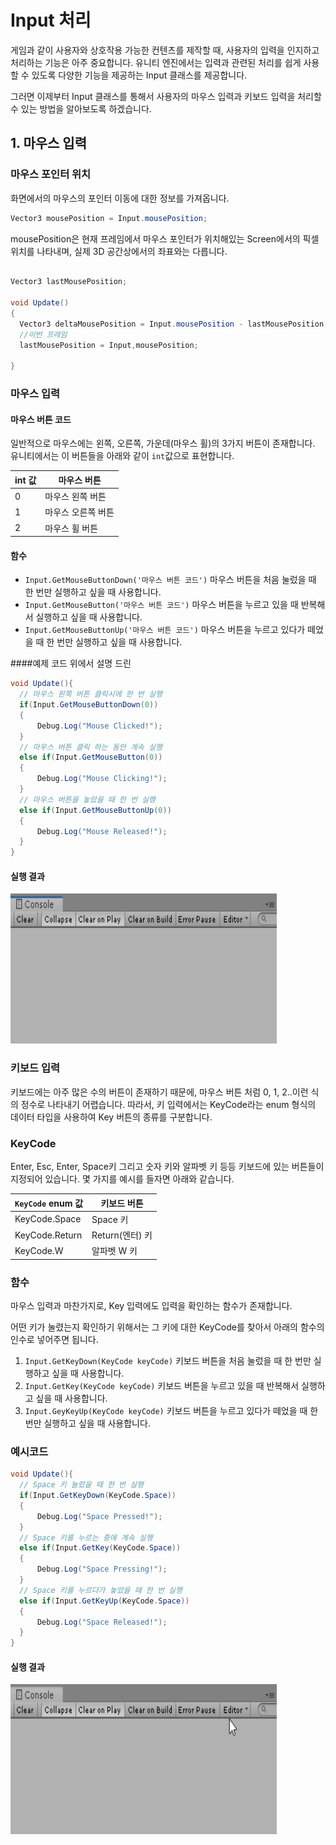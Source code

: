 # Input 처리
게임과 같이 사용자와 상호작용 가능한 컨텐츠를 제작할 때, 사용자의 입력을 인지하고 처리하는 기능은 아주 중요합니다. 유니티 엔진에서는 입력과 관련된 처리를 쉽게 사용할 수 있도록 다양한 기능을 제공하는 Input 클래스를 제공합니다.

그러면 이제부터 Input 클래스를 통해서 사용자의 마우스 입력과 키보드 입력을 처리할 수 있는 방법을 알아보도록 하겠습니다.

 ## 1. 마우스 입력

### 마우스 포인터 위치
화면에서의 마우스의 포인터 이동에 대한 정보를 가져옵니다.

```cs
Vector3 mousePosition = Input.mousePosition;
```
mousePosition은 현재 프레임에서 마우스 포인터가 위치해있는 Screen에서의 픽셀 위치를 나타내며, 실제 3D 공간상에서의 좌표와는 다릅니다.  


```cs

Vector3 lastMousePosition;

void Update()
{
  Vector3 deltaMousePosition = Input.mousePosition - lastMousePosition;
  //이번 프레임
  lastMousePosition = Input,mousePosition;

}

```



### 마우스 입력

#### 마우스 버튼 코드
일반적으로 마우스에는 왼쪽, 오른쪽, 가운데(마우스 휠)의 3가지 버튼이 존재합니다. 유니티에서는 이 버튼들을 아래와 같이 `int`값으로 표현합니다.


|int 값| 마우스 버튼|
|-|-|
|0| 마우스 왼쪽 버튼|
|1| 마우스 오른쪽 버튼|
|2| 마우스 휠 버튼|



#### 함수
 - `Input.GetMouseButtonDown('마우스 버튼 코드')`
 마우스 버튼을 처음 눌렀을 때 한 번만 실행하고 싶을 때 사용합니다.
 - `Input.GetMouseButton('마우스 버튼 코드')`
 마우스 버튼을 누르고 있을 때 반복해서 실행하고 싶을 때 사용합니다.
 - `Input.GetMouseButtonUp('마우스 버튼 코드')`
 마우스 버튼을 누르고 있다가 떼었을 때 한 번만 실행하고 싶을 때 사용합니다.

####예제 코드
위에서 설명 드린

```cs
void Update(){
  // 마우스 왼쪽 버튼 클릭시에 한 번 실행
  if(Input.GetMouseButtonDown(0))
  {
      Debug.Log("Mouse Clicked!");
  }
  // 마우스 버튼 클릭 하는 동안 계속 실행
  else if(Input.GetMouseButton(0))
  {
      Debug.Log("Mouse Clicking!");
  }
  // 마우스 버튼을 놓았을 때 한 번 실행
  else if(Input.GetMouseButtonUp(0))
  {
      Debug.Log("Mouse Released!");
  }
}
```
#### 실행 결과
![](images/MouseInputResult.gif)


### 키보드 입력
키보드에는 아주 많은 수의 버튼이 존재하기 때문에, 마우스 버튼 처럼 0, 1, 2..이런 식의 정수로 나타내기 어렵습니다. 따라서, 키 입력에서는 KeyCode라는 enum 형식의 데이터 타입을 사용하여 Key 버튼의 종류를 구분합니다.

### KeyCode
Enter, Esc, Enter, Space키 그리고 숫자 키와 알파벳 키 등등 키보드에 있는 버튼들이 지정되어 있습니다. 몇 가지를 예시를 들자면 아래와 같습니다.

|`KeyCode` enum 값| 키보드 버튼|
|-|-|
|KeyCode.Space| Space 키|
|KeyCode.Return| Return(엔터) 키|
|KeyCode.W| 알파벳 W 키|


### 함수
마우스 입력과 마찬가지로, Key 입력에도 입력을 확인하는 함수가 존재합니다.

어떤 키가 눌렸는지 확인하기 위해서는 그 키에 대한 KeyCode를 찾아서 아래의 함수의 인수로 넣어주면 됩니다.

 1.	`Input.GetKeyDown(KeyCode keyCode)`
 키보드 버튼을 처음 눌렀을 때 한 번만 실행하고 싶을 때 사용합니다.
 2.	`Input.GetKey(KeyCode keyCode)`
키보드 버튼을 누르고 있을 때 반복해서 실행하고 싶을 때 사용합니다.
 3.	`Input.GeyKeyUp(KeyCode keyCode)`
 키보드 버튼을 누르고 있다가 떼었을 때 한 번만 실행하고 싶을 때 사용합니다.

###  예시코드

 ```cs
 void Update(){
   // Space 키 눌렀을 때 한 번 실행
   if(Input.GetKeyDown(KeyCode.Space))
   {
       Debug.Log("Space Pressed!");
   }
   // Space 키를 누르는 중에 계속 실행
   else if(Input.GetKey(KeyCode.Space))
   {
       Debug.Log("Space Pressing!");
   }
   // Space 키를 누르다가 놓았을 때 한 번 실행
   else if(Input.GetKeyUp(KeyCode.Space))
   {
       Debug.Log("Space Released!");
   }
 }
 ```
 #### 실행 결과
 ![](images/KeyboardInputResult.gif)
